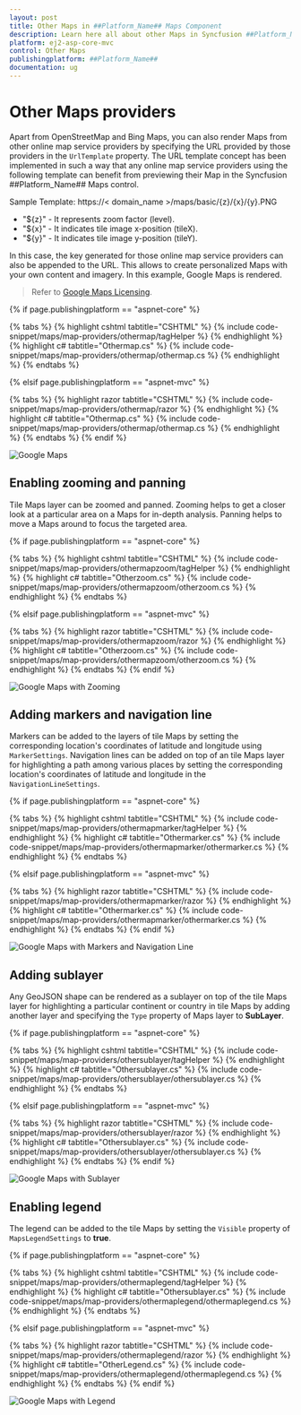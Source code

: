 ```yaml
---
layout: post
title: Other Maps in ##Platform_Name## Maps Component
description: Learn here all about other Maps in Syncfusion ##Platform_Name## Maps component of Syncfusion Essential JS 2 and more.
platform: ej2-asp-core-mvc
control: Other Maps
publishingplatform: ##Platform_Name##
documentation: ug
---
```


# Other Maps providers

Apart from OpenStreetMap and Bing Maps, you can also render Maps from other online map service providers by specifying the URL provided by those providers in the `UrlTemplate` property. The URL template concept has been implemented in such a way that any online map service providers using the following template can benefit from previewing their Map in the Syncfusion ##Platform_Name## Maps control.

<!-- markdownlint-disable MD034 -->

Sample Template: https://< domain_name >/maps/basic/{z}/{x}/{y}.PNG

* "${z}" - It represents zoom factor (level).
* "${x}" - It indicates tile image x-position (tileX).
* "${y}" - It indicates tile image y-position (tileY).

In this case, the key generated for those online map service providers can also be appended to the URL. This allows to create personalized Maps with your own content and imagery. In this example, Google Maps is rendered.

>Refer to [Google Maps Licensing](https://developers.google.com/maps/terms#10-license-restrictions).

{% if page.publishingplatform == "aspnet-core" %}

{% tabs %}
{% highlight cshtml tabtitle="CSHTML" %}
{% include code-snippet/maps/map-providers/othermap/tagHelper %}
{% endhighlight %}
{% highlight c# tabtitle="Othermap.cs" %}
{% include code-snippet/maps/map-providers/othermap/othermap.cs %}
{% endhighlight %}
{% endtabs %}

{% elsif page.publishingplatform == "aspnet-mvc" %}

{% tabs %}
{% highlight razor tabtitle="CSHTML" %}
{% include code-snippet/maps/map-providers/othermap/razor %}
{% endhighlight %}
{% highlight c# tabtitle="Othermap.cs" %}
{% include code-snippet/maps/map-providers/othermap/othermap.cs %}
{% endhighlight %}
{% endtabs %}
{% endif %}

![Google Maps](../images/MapProviders/google-map.PNG)

## Enabling zooming and panning

Tile Maps layer can be zoomed and panned. Zooming helps to get a closer look at a particular area on a Maps for in-depth analysis. Panning helps to move a Maps around to focus the targeted area.

{% if page.publishingplatform == "aspnet-core" %}

{% tabs %}
{% highlight cshtml tabtitle="CSHTML" %}
{% include code-snippet/maps/map-providers/othermapzoom/tagHelper %}
{% endhighlight %}
{% highlight c# tabtitle="Otherzoom.cs" %}
{% include code-snippet/maps/map-providers/othermapzoom/otherzoom.cs %}
{% endhighlight %}
{% endtabs %}

{% elsif page.publishingplatform == "aspnet-mvc" %}

{% tabs %}
{% highlight razor tabtitle="CSHTML" %}
{% include code-snippet/maps/map-providers/othermapzoom/razor %}
{% endhighlight %}
{% highlight c# tabtitle="Otherzoom.cs" %}
{% include code-snippet/maps/map-providers/othermapzoom/otherzoom.cs %}
{% endhighlight %}
{% endtabs %}
{% endif %}

![Google Maps with Zooming](../images/MapProviders/google-maps-zoom.PNG)

## Adding markers and navigation line

Markers can be added to the layers of tile Maps by setting the corresponding location's coordinates of latitude and longitude using `MarkerSettings`. Navigation lines can be added on top of an tile Maps layer for highlighting a path among various places by setting the corresponding location's coordinates of latitude and longitude in the `NavigationLineSettings`.

{% if page.publishingplatform == "aspnet-core" %}

{% tabs %}
{% highlight cshtml tabtitle="CSHTML" %}
{% include code-snippet/maps/map-providers/othermapmarker/tagHelper %}
{% endhighlight %}
{% highlight c# tabtitle="Othermarker.cs" %}
{% include code-snippet/maps/map-providers/othermapmarker/othermarker.cs %}
{% endhighlight %}
{% endtabs %}

{% elsif page.publishingplatform == "aspnet-mvc" %}

{% tabs %}
{% highlight razor tabtitle="CSHTML" %}
{% include code-snippet/maps/map-providers/othermapmarker/razor %}
{% endhighlight %}
{% highlight c# tabtitle="Othermarker.cs" %}
{% include code-snippet/maps/map-providers/othermapmarker/othermarker.cs %}
{% endhighlight %}
{% endtabs %}
{% endif %}

![Google Maps with Markers and Navigation Line](../images/MapProviders/google-maps-marker-and-line.PNG)

## Adding sublayer

Any GeoJSON shape can be rendered as a sublayer on top of the tile Maps layer for highlighting a particular continent or country in tile Maps by adding another layer and specifying the `Type` property of Maps layer to **SubLayer**.

{% if page.publishingplatform == "aspnet-core" %}

{% tabs %}
{% highlight cshtml tabtitle="CSHTML" %}
{% include code-snippet/maps/map-providers/othersublayer/tagHelper %}
{% endhighlight %}
{% highlight c# tabtitle="Othersublayer.cs" %}
{% include code-snippet/maps/map-providers/othersublayer/othersublayer.cs %}
{% endhighlight %}
{% endtabs %}

{% elsif page.publishingplatform == "aspnet-mvc" %}

{% tabs %}
{% highlight razor tabtitle="CSHTML" %}
{% include code-snippet/maps/map-providers/othersublayer/razor %}
{% endhighlight %}
{% highlight c# tabtitle="Othersublayer.cs" %}
{% include code-snippet/maps/map-providers/othersublayer/othersublayer.cs %}
{% endhighlight %}
{% endtabs %}
{% endif %}

![Google Maps with Sublayer](../images/MapProviders/google-maps-sublayer.PNG)

## Enabling legend

The legend can be added to the tile Maps by setting the `Visible` property of `MapsLegendSettings` to **true**.

{% if page.publishingplatform == "aspnet-core" %}

{% tabs %}
{% highlight cshtml tabtitle="CSHTML" %}
{% include code-snippet/maps/map-providers/othermaplegend/tagHelper %}
{% endhighlight %}
{% highlight c# tabtitle="Othersublayer.cs" %}
{% include code-snippet/maps/map-providers/othermaplegend/othermaplegend.cs %}
{% endhighlight %}
{% endtabs %}

{% elsif page.publishingplatform == "aspnet-mvc" %}

{% tabs %}
{% highlight razor tabtitle="CSHTML" %}
{% include code-snippet/maps/map-providers/othermaplegend/razor %}
{% endhighlight %}
{% highlight c# tabtitle="OtherLegend.cs" %}
{% include code-snippet/maps/map-providers/othermaplegend/othermaplegend.cs %}
{% endhighlight %}
{% endtabs %}
{% endif %}

![Google Maps with Legend](../images/MapProviders/google-map-legend.PNG)